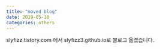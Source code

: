```yaml
---
title: "moved blog"
date: 2019-05-10 
categories: others
---
```


slyfizz.tistory.com 에서 slyfizz3.github.io로 블로그 옮겼습니다.
